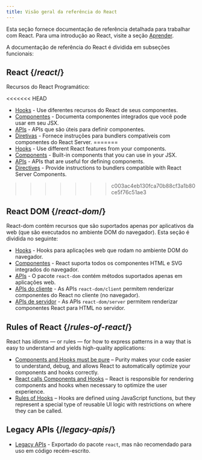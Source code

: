 ```yaml
---
title: Visão geral da referência do React
---
```


<Intro>

Esta seção fornece documentação de referência detalhada para trabalhar com React. Para uma introdução ao React, visite a seção [Aprender](/learn).

</Intro>

A documentação de referência do React é dividida em subseções funcionais:

## React {/*react*/}

Recursos do React Programático:

<<<<<<< HEAD
* [Hooks](/reference/react/hooks) - Use diferentes recursos do React de seus componentes.
* [Componentes](/reference/react/components) - Documenta componentes integrados que você pode usar em seu JSX.
* [APIs](/reference/react/apis) - APIs que são úteis para definir componentes.
* [Diretivas](/reference/react/directives) - Fornece instruções para bundlers compatíveis com componentes do React Server.
=======
* [Hooks](/reference/react/hooks) - Use different React features from your components.
* [Components](/reference/react/components) - Built-in components that you can use in your JSX.
* [APIs](/reference/react/apis) - APIs that are useful for defining components.
* [Directives](/reference/rsc/directives) - Provide instructions to bundlers compatible with React Server Components.
>>>>>>> c003ac4eb130fca70b88cf3a1b80ce5f76c51ae3

## React DOM {/*react-dom*/}

React-dom contém recursos que são suportados apenas por aplicativos da web (que são executados no ambiente DOM do navegador). Esta seção é dividida no seguinte:

* [Hooks](/reference/react-dom/hooks) - Hooks para aplicações web que rodam no ambiente DOM do navegador.
* [Componentes](/reference/react-dom/components) - React suporta todos os componentes HTML e SVG integrados do navegador.
* [APIs](/reference/react-dom) - O pacote `react-dom` contém métodos suportados apenas em aplicações web.
* [APIs do cliente](/reference/react-dom/client) - As APIs `react-dom/client` permitem renderizar componentes do React no cliente (no navegador).
* [APIs de servidor](/reference/react-dom/server) - As APIs `react-dom/server` permitem renderizar componentes React para HTML no servidor.

## Rules of React {/*rules-of-react*/}

React has idioms — or rules — for how to express patterns in a way that is easy to understand and yields high-quality applications:

* [Components and Hooks must be pure](/reference/rules/components-and-hooks-must-be-pure) – Purity makes your code easier to understand, debug, and allows React to automatically optimize your components and hooks correctly.
* [React calls Components and Hooks](/reference/rules/react-calls-components-and-hooks) – React is responsible for rendering components and hooks when necessary to optimize the user experience.
* [Rules of Hooks](/reference/rules/rules-of-hooks) – Hooks are defined using JavaScript functions, but they represent a special type of reusable UI logic with restrictions on where they can be called.

## Legacy APIs {/*legacy-apis*/}

* [Legacy APIs](/reference/react/legacy) - Exportado do pacote `react`, mas não recomendado para uso em código recém-escrito.
